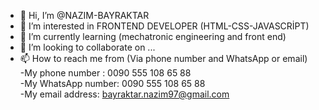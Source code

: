 - 👋 Hi, I’m @NAZIM-BAYRAKTAR
- 👀 I’m interested in FRONTEND DEVELOPER (HTML-CSS-JAVASCRİPT)
- 🌱 I’m currently learning (mechatronic engineering and front end)
- 💞️ I’m looking to collaborate on ...
- 📫 How to reach me from (Via phone number and WhatsApp or email)<br>
-My phone number : 0090 555 108 65 88<br>
-My WhatsApp number: 0090 555 108 65 88<br>
-My email address: bayraktar.nazim97@gmail.com 

<!---
NAZIM-BAYRKTAR/NAZIM-BAYRKTAR is a ✨ special ✨ repository because its `README.md` (this file) appears on your GitHub profile.
You can click the Preview link to take a look at your changes.
--->
